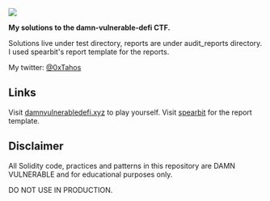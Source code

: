 ![](cover.png)

**My solutions to the damn-vulnerable-defi CTF.**

Solutions live under test directory, reports are under audit_reports directory. I used spearbit's report template for the reports.

My twitter: [@0xTahos](https://twitter.com/0xTahos)

## Links

Visit [damnvulnerabledefi.xyz](https://damnvulnerabledefi.xyz) to play yourself.
Visit [spearbit](https://github.com/spearbit-audits/report-template) for the report template. 

## Disclaimer

All Solidity code, practices and patterns in this repository are DAMN VULNERABLE and for educational purposes only.

DO NOT USE IN PRODUCTION.
